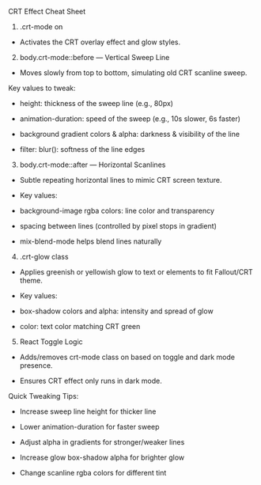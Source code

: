 CRT Effect Cheat Sheet

1. .crt-mode on <body>

- Activates the CRT overlay effect and glow styles.

2. body.crt-mode::before — Vertical Sweep Line

- Moves slowly from top to bottom, simulating old CRT scanline sweep.

Key values to tweak:

- height: thickness of the sweep line (e.g., 80px)

- animation-duration: speed of the sweep (e.g., 10s slower, 6s faster)

- background gradient colors & alpha: darkness & visibility of the line

- filter: blur(): softness of the line edges

3. body.crt-mode::after — Horizontal Scanlines

- Subtle repeating horizontal lines to mimic CRT screen texture.

- Key values:

- background-image rgba colors: line color and transparency

- spacing between lines (controlled by pixel stops in gradient)

- mix-blend-mode helps blend lines naturally

4. .crt-glow class

- Applies greenish or yellowish glow to text or elements to fit Fallout/CRT theme.

- Key values:

- box-shadow colors and alpha: intensity and spread of glow

- color: text color matching CRT green

5. React Toggle Logic

- Adds/removes crt-mode class on <body> based on toggle and dark mode presence.

- Ensures CRT effect only runs in dark mode.

Quick Tweaking Tips:

- Increase sweep line height for thicker line

- Lower animation-duration for faster sweep

- Adjust alpha in gradients for stronger/weaker lines

- Increase glow box-shadow alpha for brighter glow

- Change scanline rgba colors for different tint
